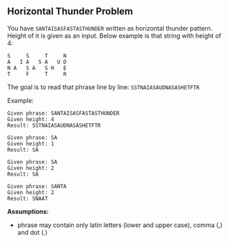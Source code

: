 ## Horizontal Thunder Problem

You have `SANTAISASFASTASTHUNDER` written as horizontal thunder pattern. Height of it is given as an input. Below example is that string with height of 4:

```
S     S     T     N
A   I A   S A   U D
N A   S A   S H   E
T     F     T     R
```

The goal is to read that phrase line by line:
`SSTNAIASAUDNASASHETFTR`

Example: 

```
Given phrase: SANTAISASFASTASTHUNDER
Given height: 4
Result: SSTNAIASAUDNASASHETFTR
```
```
Given phrase: SA
Given height: 1
Result: SA
```
```
Given phrase: SA
Given height: 2
Result: SA
```
```
Given phrase: SANTA
Given height: 2
Result: SNAAT
```

**Assumptions:**
* phrase may contain only latin letters (lower and upper case), comma (,) and dot (.)
